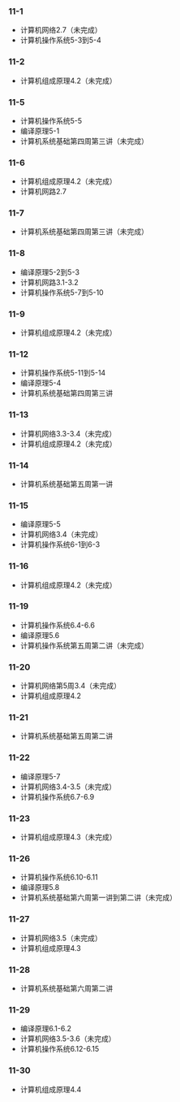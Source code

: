### 11-1
* 计算机网络2.7（未完成）
* 计算机操作系统5-3到5-4
### 11-2
* 计算机组成原理4.2（未完成）
### 11-5
* 计算机操作系统5-5
* 编译原理5-1
* 计算机系统基础第四周第三讲（未完成）
### 11-6
* 计算机组成原理4.2（未完成）
* 计算机网路2.7
### 11-7
* 计算机系统基础第四周第三讲（未完成）
### 11-8
* 编译原理5-2到5-3
* 计算机网路3.1-3.2
* 计算机操作系统5-7到5-10
### 11-9
* 计算机组成原理4.2（未完成）
### 11-12
* 计算机操作系统5-11到5-14
* 编译原理5-4
* 计算机系统基础第四周第三讲
### 11-13
* 计算机网络3.3-3.4（未完成）
* 计算机组成原理4.2（未完成）
### 11-14
* 计算机系统基础第五周第一讲
### 11-15
* 编译原理5-5
* 计算机网络3.4（未完成）
* 计算机操作系统6-1到6-3
### 11-16
* 计算机组成原理4.2（未完成）
### 11-19
* 计算机操作系统6.4-6.6
* 编译原理5.6
* 计算机操作系统第五周第二讲（未完成）
### 11-20
* 计算机网络第5周3.4（未完成）
* 计算机组成原理4.2
### 11-21
* 计算机系统基础第五周第二讲
### 11-22
* 编译原理5-7
* 计算机网络3.4-3.5（未完成）
* 计算机操作系统6.7-6.9
### 11-23
* 计算机组成原理4.3（未完成）
### 11-26
* 计算机操作系统6.10-6.11
* 编译原理5.8
* 计算机系统基础第六周第一讲到第二讲（未完成）
### 11-27
* 计算机网络3.5（未完成）
* 计算机组成原理4.3
### 11-28
* 计算机系统基础第六周第二讲
### 11-29
* 编译原理6.1-6.2
* 计算机网络3.5-3.6（未完成）
* 计算机操作系统6.12-6.15
### 11-30
* 计算机组成原理4.4